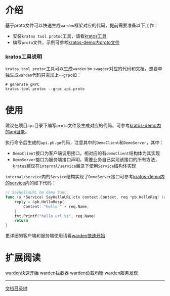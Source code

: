 # 介绍

基于proto文件可以快速生成`warden`框架对应的代码，提前需要准备以下工作：

* 安装`kratos tool protoc`工具，请看[kratos工具](kratos-tool.md)
* 编写`proto`文件，示例可参考[kratos-demo内proto文件](https://github.com/HuJingwei/go-zero-demo/blob/master/api/api.proto)

### kratos工具说明

`kratos tool protoc`工具可以生成`warden` `bm` `swagger`对应的代码和文档，想要单独生成`warden`代码只需加上`--grpc`如：

```shell
# generate gRPC
kratos tool protoc --grpc api.proto
```

# 使用

建议在项目`api`目录下编写`proto`文件及生成对应的代码，可参考[kratos-demo内的api目录](https://github.com/HuJingwei/go-zero-demo/tree/master/api)。

执行命令后生成的`api.pb.go`代码，注意其中的`DemoClient`和`DemoServer`，其中：

* `DemoClient`接口为客户端调用接口，相对应的有`demoClient`结构体为其实现
* `DemoServer`接口为服务端接口声明，需要业务自己实现该接口的所有方法，`kratos`建议在`internal/service`目录下使用`Service`结构体实现

`internal/service`内的`Service`结构实现了`DemoServer`接口可参考[kratos-demo内的service](https://github.com/HuJingwei/go-zero-demo/blob/master/internal/service/service.go)内的如下代码：

```go
// SayHelloURL bm demo func.
func (s *Service) SayHelloURL(ctx context.Context, req *pb.HelloReq) (reply *pb.HelloResp, err error) {
	reply = &pb.HelloResp{
		Content: "hello " + req.Name,
	}
	fmt.Printf("hello url %s", req.Name)
	return
}
```

更详细的客户端和服务端使用请看[warden快速开始](warden-quickstart.md)

# 扩展阅读

[warden快速开始](warden-quickstart.md) [warden拦截器](warden-mid.md) [warden负载均衡](warden-balancer.md) [warden服务发现](warden-resolver.md)

-------------

[文档目录树](summary.md)
